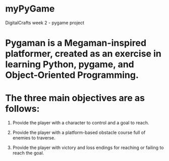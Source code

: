 # myPyGame
DigitalCrafts week 2 - pygame project

# Pygaman is a Megaman-inspired platformer, created as an exercise in learning Python, pygame, and Object-Oriented Programming.

# The three main objectives are as follows:

1. Provide the player with a character to control and a goal to reach.

2. Provide the player with a platform-based obstacle course full of enemies to traverse.

3. Provide the player with victory and loss endings for reaching or failing to reach the goal.

